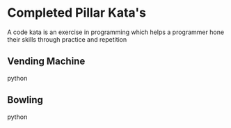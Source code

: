 # Completed Pillar Kata's 

A code kata is an exercise in programming which helps a programmer hone their skills through practice and repetition

## Vending Machine
python 

## Bowling 
python 


